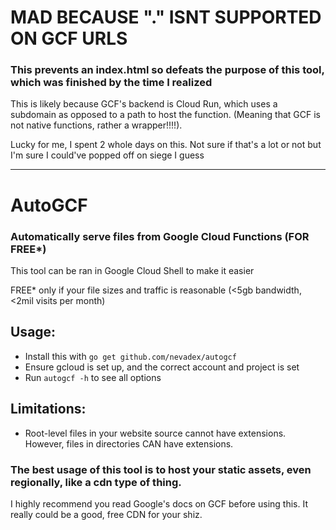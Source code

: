 # MAD BECAUSE "." ISNT SUPPORTED ON GCF URLS
### This prevents an index.html so defeats the purpose of this tool, which was finished by the time I realized
This is likely because GCF's backend is Cloud Run, which uses a subdomain as opposed to a path to host the function. (Meaning that GCF is not native functions, rather a wrapper!!!!).

Lucky for me, I spent 2 whole days on this. Not sure if that's a lot or not but I'm sure I could've popped off on siege I guess

---

# AutoGCF
### Automatically serve files from Google Cloud Functions (FOR FREE*)
This tool can be ran in Google Cloud Shell to make it easier

FREE* only if your file sizes and traffic is reasonable (<5gb bandwidth, <2mil visits per month)

## Usage:
- Install this with `go get github.com/nevadex/autogcf`
- Ensure gcloud is set up, and the correct account and project is set
- Run `autogcf -h` to see all options

## Limitations:
- Root-level files in your website source cannot have extensions. However, files in directories CAN have extensions.

### The best usage of this tool is to host your static assets, even regionally, like a cdn type of thing.
I highly recommend you read Google's docs on GCF before using this. It really could be a good, free CDN for your shiz.